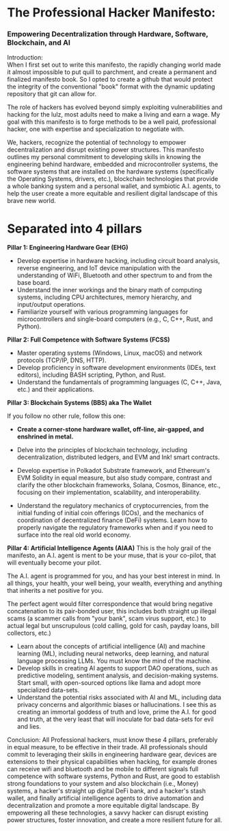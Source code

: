 # The Professional Hacker Manifesto: 
### Empowering Decentralization through Hardware, Software, Blockchain, and AI


Introduction:  
When I first set out to write this manifesto, the  rapidly changing world made it almost impossible to put quill to parchment, and create a permanent and finalized manifesto book.  So I opted to create a github that would protect the integrity of the conventional "book" format with the dynamic updating repository that git can allow for.

The role of hackers has evolved beyond simply exploiting vulnerabilities and hacking for the lulz, most adults need to make a living and earn a wage. My goal with this manifesto is to forge methods to be a well paid, professional hacker, one with expertise and specialization to negotiate with. 

We, hackers, recognize the potential of technology to empower decentralization and disrupt existing power structures. This manifesto outlines my personal commitment to developing skills in knowing the engineering behind hardware, embedded and microcontroller systems, the software systems that are installed on the hardware systems (specifically the Operating Systems, drivers, etc.), blockchain technologies that provide a whole banking system and a personal wallet, and symbiotic A.I. agents, to help the user create a more equitable and resilient digital landscape of this brave new world.

# Separated into 4 pillars

**Pillar 1: Engineering Hardware Gear (EHG)**

- Develop expertise in hardware hacking, including circuit board analysis, reverse engineering, and IoT device manipulation with the understanding of WiFi, Bluetooth and other spectrum to and from the base board.
- Understand the inner workings and the binary math of computing systems, including CPU architectures, memory hierarchy, and input/output operations.
- Familiarize yourself with various programming languages for microcontrollers and single-board computers (e.g., C, C++, Rust, and Python).

**Pillar 2: Full Competence with Software Systems (FCSS)**

- Master operating systems (Windows, Linux, macOS) and network protocols (TCP/IP, DNS, HTTP).
- Develop proficiency in software development environments (IDEs, text editors), including BASH scripting, Python, and Rust.
- Understand the fundamentals of programming languages (C, C++, Java, etc.) and their applications.

**Pillar 3: Blockchain Systems (BBS) aka The Wallet**

If you follow no other rule, follow this one:
- **Create a corner-stone hardware wallet, off-line, air-gapped, and enshrined in metal.**

- Delve into the principles of blockchain technology, including decentralization, distributed ledgers, and EVM and Ink! smart contracts.
- Develop expertise in Polkadot Substrate framework, and Ethereum's EVM Solidity in equal measure, but also study compare, contrast and clarify the other blockchain frameworks, Solana, Cosmos, Binance, etc., focusing on their implementation, scalability, and interoperability.
- Understand the regulatory mechanics of cryptocurrencies, from the initial funding of initial coin offerings (ICOs), and the mechanics of coordination of decentralized finance (DeFi) systems.  Learn how to properly navigate the regulatory frameworks when and if you need to surface into the real old world economy. 

**Pillar 4: Artificial Intelligence Agents (AIAA)**
This is the holy grail of the manifesto, an A.I. agent is ment to be your muse, that is your co-pilot, that will eventually become your pilot.  

The A.I. agent is programmed for you, and has your best interest in mind.  In all things, your health, your well being, your wealth, everything and anything that inherits a net positive for you.

The perfect agent would filter correspondence that would bring negative concatenation to its pair-bonded user, this includes both straight up illegal scams (a scammer calls from "your bank", scam virus support, etc.) to actual legal but unscrupulous (cold calling, gold for cash, payday loans, bill collectors, etc.) 

- Learn about the concepts of artificial intelligence (AI) and machine learning (ML), including neural networks, deep learning, and natural language processing LLMs.  You must know the mind of the machine.
- Develop skills in creating AI agents to support DAO operations, such as predictive modeling, sentiment analysis, and decision-making systems.  Start small, with open-sourced options like llama and adopt more specialized data-sets.
- Understand the potential risks associated with AI and ML, including data privacy concerns and algorithmic biases or hallucinations.  I see this as creating an immortal goddess of truth and love, prime the A.I. for good and truth, at the very least that will inoculate for bad data-sets for evil and lies.

Conclusion: 
All Professional hackers, must know these 4 pillars, preferably in equal measure, to be effective in their trade.  All professionals should commit to leveraging their skills in engineering hardware gear, devices are extensions to their physical capabilities when hacking, for example drones can receive wifi and bluetooth and be mobile to different signals  full competence with software systems, Python and Rust, are good to establish strong foundations to your system and also blockchain (i.e., Money) systems, a hacker's straight up digital DeFi bank, and a hacker's stash wallet, and finally artificial intelligence agents to drive automation and decentralization and promote a more equitable digital landscape. By empowering all these technologies, a savvy hacker can disrupt existing power structures, foster innovation, and create a more resilient future for all.